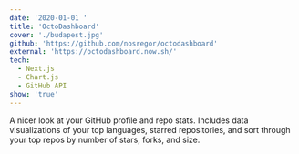 ```yaml
---
date: '2020-01-01 '
title: 'OctoDashboard'
cover: './budapest.jpg'
github: 'https://github.com/nosregor/octodashboard'
external: 'https://octodashboard.now.sh/'
tech:
  - Next.js
  - Chart.js
  - GitHub API
show: 'true'
---
```


A nicer look at your GitHub profile and repo stats. Includes data visualizations of your top languages, starred repositories, and sort through your top repos by number of stars, forks, and size.
